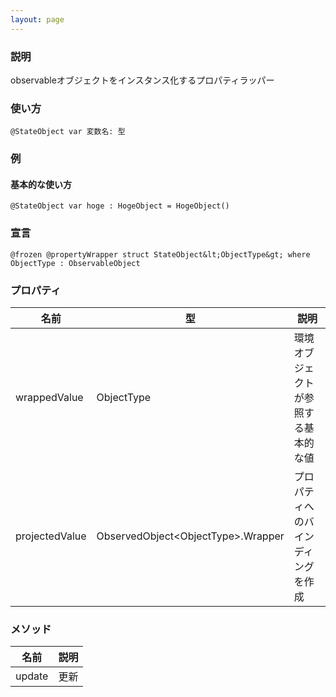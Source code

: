 ```yaml
---
layout: page
---
```


### 説明

observableオブジェクトをインスタンス化するプロパティラッパー

### 使い方

    @StateObject var 変数名: 型

### 例

#### 基本的な使い方

    @StateObject var hoge : HogeObject = HogeObject()

### 宣言

    @frozen @propertyWrapper struct StateObject&lt;ObjectType&gt; where ObjectType : ObservableObject

### プロパティ

| 名前             | 型                                  | 説明                 |
| -------------- | ---------------------------------- | ------------------ |
| wrappedValue   | ObjectType                         | 環境オブジェクトが参照する基本的な値 |
| projectedValue | ObservedObject&lt;ObjectType&gt;.Wrapper | プロパティへのバインディングを作成  |

### メソッド

| 名前     | 説明  |
| ------ | --- |
| update | 更新  |
